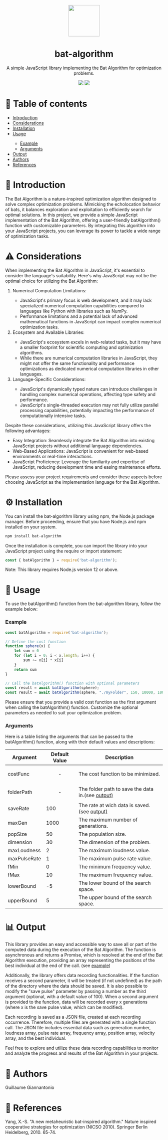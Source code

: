 <p align="center"><img src="./bat-algorithm-logo.png" width="100" height="100"></p>
<h1 align="center">bat-algorithm</h1>
<p align="center">A simple JavaScript library implementing the Bat Algorithm for optimization problems.</p>

<p align="center">
  <img src="https://img.shields.io/github/license/Ykarux/bat-algorithm"/>
  <img src="https://img.shields.io/npm/v/bat-algorithm"/>
</p>

<h1>📑 Table of contents</h1>
<ul>
	<li><a href="#introduction">Introduction</a></li>
	<li><a href="#considerations">Considerations</a></li>
	<li><a href="#installation">Installation</a></li>
	<li><a href="#usage">Usage</a></li>
	<ul>
		<li><a href="#example">Example</a></li>
		<li><a href="#arguments">Arguments</a></li>
	</ul>
	<li><a href="output">Output</a></li>
	<li><a href="authors">Authors</a></li>
	<li><a href="references">References</a></li>
</ul>

<h1 id="introduction">🌟 Introduction</h1>
<p>The Bat Algorithm is a nature-inspired optimization algorithm designed to solve complex optimization problems. Mimicking the echolocation behavior of bats, it balances exploration and exploitation to efficiently search for optimal solutions. In this project, we provide a simple JavaScript implementation of the Bat Algorithm, offering a user-friendly batAlgorithm() function with customizable parameters. By integrating this algorithm into your JavaScript projects, you can leverage its power to tackle a wide range of optimization tasks.</p>

<h1 id="considerations">⚠️ Considerations</h1>
<p>When implementing the Bat Algorithm in JavaScript, it's essential to consider the language's suitability. Here's why JavaScript may not be the optimal choice for utilizing the Bat Algorithm:  </p>
<ol>
  <li>Numerical Computation Limitations:</li>
  <ul>
    <li>JavaScript's primary focus is web development, and it may lack specialized numerical computation capabilities compared to languages         like Python with libraries such as NumPy.</li>
    <li>Performance limitations and a potential lack of advanced mathematical functions in JavaScript can impact complex numerical                  optimization tasks.</li>
</ul>
<li>Ecosystem and Available Libraries:</li>
<ul>
<li>JavaScript's ecosystem excels in web-related tasks, but it may have a smaller footprint for scientific computing and optimization algorithms.</li>
<li>While there are numerical computation libraries in JavaScript, they might not offer the same functionality and performance optimizations as dedicated numerical computation libraries in other languages.</li>
</ul>
<li>Language-Specific Considerations:</li>
<ul>
<li>JavaScript's dynamically typed nature can introduce challenges in handling complex numerical operations, affecting type safety and performance.</li>
<li>JavaScript's single-threaded execution may not fully utilize parallel processing capabilities, potentially impacting the performance of computationally intensive tasks.</li>
</ul>
</ol>

<p>Despite these considerations, utilizing this JavaScript library offers the following advantages:</p>

<ul>
<li>Easy Integration: Seamlessly integrate the Bat Algorithm into existing JavaScript projects without additional language dependencies.</li>
<li>Web-Based Applications: JavaScript is convenient for web-based environments or real-time interactions.</li>
<li>JavaScript Proficiency: Leverage the familiarity and expertise of JavaScript, reducing development time and easing maintenance efforts.</li>
  </ul>
  <p>
Please assess your project requirements and consider these aspects before choosing JavaScript as the implementation language for the Bat Algorithm.</p>

<h1 id="installation">⚙️ Installation</h1>
<p>You can install the bat-algorithm library using npm, the Node.js package manager. Before proceeding, ensure that you have Node.js and npm installed on your system.</p>

```bash
npm install bat-algorithm
```
<p>Once the installation is complete, you can import the library into your JavaScript project using the require or import statement:</p>

```javascript
const { batAlgorithm } = require('bat-algorithm');
```

<p>Note: This library requires Node.js version 12 or above.</p>

<h1 id="usage">📘 Usage</h1>
<p>To use the batAlgorithm() function from the bat-algorithm library, follow the example below:</p>
<h3 id="example">Example</h3>

```javascript
const batAlgorithm = require('bat-algorithm');

// Define the cost function
function sphere(x) {
	let sum = 0
	for (let i = 0; i < x.length; i++) {
		sum += x[i] * x[i]
	}
	return sum
}

// Call the batAlgorithm() function with optional parameters
const result = await batAlgorithm(sphere);
const result = await batAlgorithm(sphere, "./myFolder", 150, 10000, 100, 30, 2, 1, -10, 10, 0, 10);
```
<p>Please ensure that you provide a valid cost function as the first argument when calling the batAlgorithm() function. Customize the optional parameters as needed to suit your optimization problem.</p>
<h3 id="arguments">Arguments</h3>

<p>Here is a table listing the arguments that can be passed to the batAlgorithm() function, along with their default values and descriptions:</p>

<table>
  <thead>
    <tr>
      <th>Argument</th>
      <th>Default Value</th>
      <th>Description</th>
    </tr>
  </thead>
  <tbody>
    <tr>
      <td>costFunc</td>
      <td><p align="center">-</p></td>
      <td>The cost function to be minimized.</td>
    </tr>
	  <tr>
      <td>folderPath</td>
      <td><p align="center">-</p></td>
      <td>The folder path to save the data in.(see <a href="#output">output)</a></td>
    </tr>
	  <tr>
      <td>saveRate</td>
      <td>100</td>
      <td>The rate at wich data is saved.(see <a href="#output">output)</a></td>
    </tr>
    <tr>
      <td>maxGen</td>
      <td>1000</td>
      <td>The maximum number of generations.</td>
    </tr>
    <tr>
      <td>popSize</td>
      <td>50</td>
      <td>The population size.</td>
    </tr>
    <tr>
      <td>dimension</td>
      <td>30</td>
      <td>The dimension of the problem.</td>
    </tr>
    <tr>
      <td>maxLoudness</td>
      <td>2</td>
      <td>The maximum loudness value.</td>
    </tr>
    <tr>
      <td>maxPulseRate</td>
      <td>1</td>
      <td>The maximum pulse rate value.</td>
    </tr>
    <tr>
      <td>fMin</td>
      <td>0</td>
      <td>The minimum frequency value.</td>
    </tr>
    <tr>
      <td>fMax</td>
      <td>10</td>
      <td>The maximum frequency value.</td>
    </tr>
    <tr>
      <td>lowerBound</td>
      <td>-5</td>
      <td>The lower bound of the search space.</td>
    </tr>
    <tr>
      <td>upperBound</td>
      <td>5</td>
      <td>The upper bound of the search space.</td>
    </tr>
  </tbody>
</table>

<h1 id="output">📊 Output</h1>
<p>This library provides an easy and accessible way to save all or part of the computed data during the execution of the Bat Algorithm. The function is asynchronous and returns a Promise, which is resolved at the end of the Bat Algorithm execution, providing an array representing the positions of the best individual at the end of the call. (see <a href="#example">example</a>)</p>

<p>Additionally, the library offers data recording functionalities. If the function receives a second parameter, it will be treated (if not undefined) as the path of the directory where the data should be saved. It is also possible to modify the "save pulse" parameter by passing a number as the third argument (optional, with a default value of 100). When a second argument is provided to the function, data will be recorded every x generations (where x is the save pulse value, which can be modified).</p>

<p>Each recording is saved as a JSON file, created at each recording occurrence. Therefore, multiple files are generated with a single function call. The JSON file includes essential data such as generation number, loudness array, pulse rate array, frequency array, position array, velocity array, and the best individual.</p>

<p>Feel free to explore and utilize these data recording capabilities to monitor and analyze the progress and results of the Bat Algorithm in your projects.</p>

<h1 id="authors">👥 Authors</h1>
<p>Guillaume Giannantonio</p>

<h1 id="references">🔖 References</h1>
<p>Yang, X.-S. "A new metaheuristic bat-inspired algorithm." Nature inspired cooperative strategies for optimization (NICSO 2010). Springer Berlin Heidelberg, 2010. 65-74.</p>
